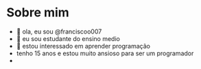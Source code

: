# Sobre mim

- 👋 ola, eu sou @franciscoo007
- 👀 eu sou estudante do ensino medio 
- 🌱 estou interessado em aprender programação 
- tenho 15 anos e estou muito ansioso para ser um programador 
- 

<!---
franciscoo007/franciscoo007 is a ✨ special ✨ repository because its `README.md` (this file) appears on your GitHub profile.
You can click the Preview link to take a look at your changes.
--->
